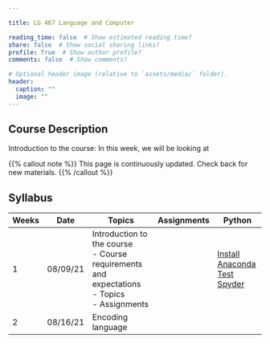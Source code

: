 ```yaml
---

title: LG 467 Language and Computer

reading_time: false  # Show estimated reading time?
share: false  # Show social sharing links?
profile: True  # Show author profile?
comments: false  # Show comments?

# Optional header image (relative to `assets/media/` folder).
header:
  caption: ""
  image: ""
---
```




## Course Description

Introduction to the course: In this week, we will be looking at

{{% callout note %}}
This page is continuously updated. Check back for new materials.
{{% /callout %}}

## Syllabus

|Weeks |  Date     | Topics                                          | Assignments | Python       |
|----- |:---------:|-------------------------------------------------|-------------|--------------
|  1   | 08/09/21  | Introduction to the course <br>                                                                                 - Course requirements and expectations <br>                                                                     - Topics <br>                                                                                                   - Assignments                                   |             |                      [Install Anaconda](https://www.datacamp.com/community/tutorials/installing-anaconda-windows) <br>               [Test Spyder](https://medium.com/coderbyte/spyder-python-ide-for-absolute-beginners-89e4ea1832af) |
|  2   | 08/16/21  | Encoding language                               |             |         |



